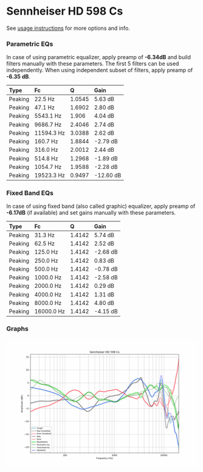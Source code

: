 # Sennheiser HD 598 Cs
See [usage instructions](https://github.com/jaakkopasanen/AutoEq#usage) for more options and info.

### Parametric EQs
In case of using parametric equalizer, apply preamp of **-6.34dB** and build filters manually
with these parameters. The first 5 filters can be used independently.
When using independent subset of filters, apply preamp of **-6.35 dB**.

| Type    | Fc         |      Q | Gain      |
|:--------|:-----------|:-------|:----------|
| Peaking | 22.5 Hz    | 1.0545 | 5.63 dB   |
| Peaking | 47.1 Hz    | 1.6902 | 2.80 dB   |
| Peaking | 5543.1 Hz  | 1.906  | 4.04 dB   |
| Peaking | 9686.7 Hz  | 2.4046 | 2.74 dB   |
| Peaking | 11594.3 Hz | 3.0388 | 2.62 dB   |
| Peaking | 160.7 Hz   | 1.8844 | -2.79 dB  |
| Peaking | 316.0 Hz   | 2.0012 | 2.44 dB   |
| Peaking | 514.8 Hz   | 1.2968 | -1.89 dB  |
| Peaking | 1054.7 Hz  | 1.9588 | -2.28 dB  |
| Peaking | 19523.3 Hz | 0.9497 | -12.60 dB |

### Fixed Band EQs
In case of using fixed band (also called graphic) equalizer, apply preamp of **-6.17dB**
(if available) and set gains manually with these parameters.

| Type    | Fc         |      Q | Gain     |
|:--------|:-----------|:-------|:---------|
| Peaking | 31.3 Hz    | 1.4142 | 5.74 dB  |
| Peaking | 62.5 Hz    | 1.4142 | 2.52 dB  |
| Peaking | 125.0 Hz   | 1.4142 | -2.68 dB |
| Peaking | 250.0 Hz   | 1.4142 | 0.83 dB  |
| Peaking | 500.0 Hz   | 1.4142 | -0.78 dB |
| Peaking | 1000.0 Hz  | 1.4142 | -2.58 dB |
| Peaking | 2000.0 Hz  | 1.4142 | 0.29 dB  |
| Peaking | 4000.0 Hz  | 1.4142 | 1.31 dB  |
| Peaking | 8000.0 Hz  | 1.4142 | 4.80 dB  |
| Peaking | 16000.0 Hz | 1.4142 | -4.15 dB |

### Graphs
![](./Sennheiser%20HD%20598%20Cs.png)